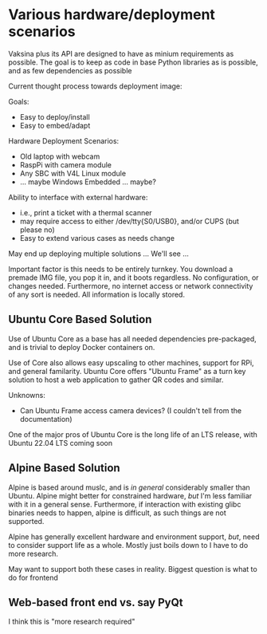 # Various hardware/deployment scenarios

Vaksina plus its API are designed to have as minium requirements as possible. The goal is to keep as code in base Python libraries as is possible, and as few dependencies as possible

Current thought process towards deployment image:

Goals:

* Easy to deploy/install
* Easy to embed/adapt

Hardware Deployment Scenarios:

* Old laptop with webcam
* RaspPi with camera module
* Any SBC with V4L Linux module
* ... maybe Windows Embedded ... maybe?

Ability to interface with external hardware:

* i.e., print a ticket with a thermal scanner
* may require access to either /dev/tty{S0/USB0}, and/or CUPS (but please no)
* Easy to extend various cases as needs change

May end up deploying multiple solutions ... We'll see ...

Important factor is this needs to be entirely turnkey. You download a premade IMG file, you pop it in, and it boots regardless. No configuration, or changes needed. Furthermore, no internet access or network connectivity of any sort is needed. All information is locally stored.

## Ubuntu Core Based Solution

Use of Ubuntu Core as a base has all needed dependencies pre-packaged, and is trivial to deploy Docker containers on.

Use of Core also allows easy upscaling to other machines, support for RPi, and general familarity. Ubuntu Core offers "Ubuntu Frame" as a turn key solution to host a web application to gather QR codes and similar.

Unknowns:

* Can Ubuntu Frame access camera devices? (I couldn't tell from the documentation)

One of the major pros of Ubuntu Core is the long life of an LTS release, with Ubuntu 22.04 LTS coming soon

## Alpine Based Solution

Alpine is based around muslc, and is *in general* considerably smaller than Ubuntu. Alpine might better for constrained hardware, *but* I'm less familiar with it in a general sense. Furthermore, if interaction with existing glibc binaries needs to happen, alpine is difficult, as such things are not supported.

Alpine has generally excellent hardware and environment support, *but*, need to consider support life as a whole. Mostly just boils down to I have to do more research.

May want to support both these cases in reality. Biggest question is what to do for frontend

## Web-based front end vs. say PyQt

I think this is "more research required"

